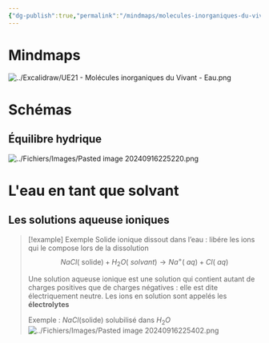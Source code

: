 ```yaml
---
{"dg-publish":true,"permalink":"/mindmaps/molecules-inorganiques-du-vivant-eau/","tags":["mindmaps"],"noteIcon":""}
---
```


# Mindmaps
![../Excalidraw/UE21 - Molécules inorganiques du Vivant - Eau.png](/img/user/Excalidraw/UE21%20-%20Mol%C3%A9cules%20inorganiques%20du%20Vivant%20-%20Eau.png)
# Schémas
## Équilibre hydrique
![../Fichiers/Images/Pasted image 20240916225220.png](/img/user/Fichiers/Images/Pasted%20image%2020240916225220.png)
# L'eau en tant que solvant
## Les solutions aqueuse ioniques
> [!example] Exemple
> Solide ionique dissout dans l’eau : libére les ions qui le compose lors de la dissolution
> $$NaCl (\text{ solide}) + H_2O (\text{ \(solvant\)}) \longrightarrow Na^+(\text{ \(aq\)}) + Cl (\text{ \(aq\)})$$
> 
> Une solution aqueuse ionique est une solution qui contient autant de charges positives que de charges négatives : elle est dite électriquement neutre. Les ions en solution sont appelés les **électrolytes**
> 
> Exemple : $NaCl (\text{solide})$ solubilisé dans $H_2O$
> ![../Fichiers/Images/Pasted image 20240916225402.png](/img/user/Fichiers/Images/Pasted%20image%2020240916225402.png) 



